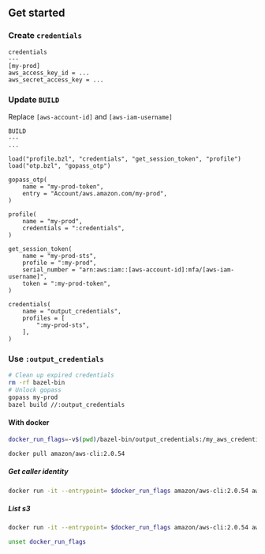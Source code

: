 ## Get started

### Create `credentials`
```text
credentials
---
[my-prod]
aws_access_key_id = ...
aws_secret_access_key = ...
```

### Update `BUILD`
Replace `[aws-account-id]` and `[aws-iam-username]`
```starlark
BUILD
---
...

load("profile.bzl", "credentials", "get_session_token", "profile")
load("otp.bzl", "gopass_otp")

gopass_otp(
    name = "my-prod-token",
    entry = "Account/aws.amazon.com/my-prod",
)

profile(
    name = "my-prod",
    credentials = ":credentials",
)

get_session_token(
    name = "my-prod-sts",
    profile = ":my-prod",
    serial_number = "arn:aws:iam::[aws-account-id]:mfa/[aws-iam-username]",
    token = ":my-prod-token",
)

credentials(
    name = "output_credentials",
    profiles = [
        ":my-prod-sts",
    ],
)
```

### Use `:output_credentials`
```sh
# Clean up expired credentials
rm -rf bazel-bin
# Unlock gopass
gopass my-prod
bazel build //:output_credentials
```

#### With docker
```sh
docker_run_flags=-v$(pwd)/bazel-bin/output_credentials:/my_aws_credentials\ -eAWS_SHARED_CREDENTIALS_FILE=/my_aws_credentials
```

```sh
docker pull amazon/aws-cli:2.0.54
```

##### Get caller identity
```sh
docker run -it --entrypoint= $docker_run_flags amazon/aws-cli:2.0.54 aws sts get-caller-identity --profile=my-prod-sts
```

##### List s3
```sh
docker run -it --entrypoint= $docker_run_flags amazon/aws-cli:2.0.54 aws s3 ls --profile=aqt-prod-sts --region=ap-east-1
```

```sh
unset docker_run_flags
```
